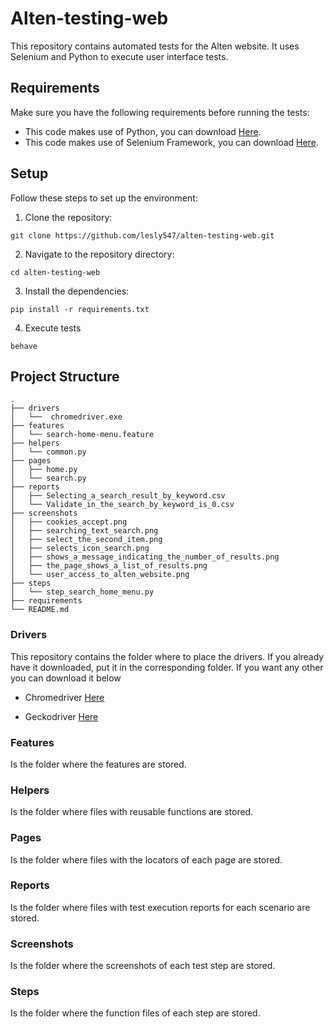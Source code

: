 # Alten-testing-web

This repository contains automated tests for the Alten website. It uses Selenium and Python to execute user interface tests.

## Requirements

Make sure you have the following requirements before running the tests:

- This code makes use of Python, you can download [Here](https://www.python.org/downloads/). 
- This code makes use of Selenium Framework, you can download [Here](https://www.selenium.dev/downloads/).

## Setup

Follow these steps to set up the environment:

1. Clone the repository:

```shell
git clone https://github.com/lesly547/alten-testing-web.git
```

2. Navigate to the repository directory:

```shell
cd alten-testing-web
```

3. Install the dependencies:

```shell
pip install -r requirements.txt
```

4. Execute tests

```shell
behave
```

## Project Structure

```
.
├── drivers
│   └──  chromedriver.exe
├── features
│   └── search-home-menu.feature
├── helpers
│   └── common.py
├── pages
│   ├── home.py
│   └── search.py
├── reports
│   ├── Selecting_a_search_result_by_keyword.csv
│   └── Validate_in_the_search_by_keyword_is_0.csv
├── screenshots
│   ├── cookies_accept.png
│   ├── searching_text_search.png
│   ├── select_the_second_item.png
│   ├── selects_icon_search.png
│   ├── shows_a_message_indicating_the_number_of_results.png
│   ├── the_page_shows_a_list_of_results.png
│   └── user_access_to_alten_website.png
├── steps
│   └── step_search_home_menu.py
├── requirements
└── README.md
```
### Drivers
This repository contains the folder where to place the drivers. If you already have it downloaded, put it in the corresponding folder. If you want any other you can download it below


  * Chromedriver 
 [Here](https://chromedriver.chromium.org/downloads)

  * Geckodriver
  [Here](https://github.com/mozilla/geckodriver/releases)

### Features
Is the folder where the features are stored.

### Helpers
Is the folder where files with reusable functions are stored. 

### Pages
Is the folder where files with the locators of each page are stored.

### Reports
Is the folder where files with test execution reports for each scenario are stored.

### Screenshots
Is the folder where the screenshots of each test step are stored.

### Steps
Is the folder where the function files of each step are stored.